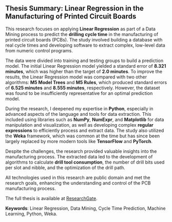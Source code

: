 ## Thesis Summary: Linear Regression in the Manufacturing of Printed Circuit Boards

This research focuses on applying **Linear Regression** as part of a Data Mining process to predict the **drilling cycle time** in the manufacturing of printed circuit boards (PCBs). The study involved building a database with real cycle times and developing software to extract complex, low-level data from numeric control programs.

The data were divided into training and testing groups to build a prediction model. The initial Linear Regression model yielded a standard error of **8.321 minutes**, which was higher than the target of **2.0 minutes**. To improve the results, the Linear Regression model was compared with two other algorithms: **M5 Model Trees** and **M5 Rules**, which produced standard errors of **6.525 minutes** and **8.555 minutes**, respectively. However, the dataset was found to be insufficiently representative for an optimal prediction model.

During the research, I deepened my expertise in **Python**, especially in advanced aspects of the language and tools for data extraction. This included using libraries such as **NumPy**, **NumExpr**, and **Matplotlib** for data manipulation and visualization, as well as developing complex **regular expressions** to efficiently process and extract data. The study also utilized the **Weka** framework, which was common at the time but has since been largely replaced by more modern tools like **TensorFlow** and **PyTorch**.

Despite the challenges, the research provided valuable insights into the manufacturing process. The extracted data led to the development of algorithms to calculate **drill tool consumption**, the number of drill bits used per slot and nibble, and the optimization of the drill path.

All technologies used in this research are public domain and met the research goals, enhancing the understanding and control of the PCB manufacturing process.

The full thesis is available at [ResearchGate](https://doi.org/10.13140/RG.2.2.11516.14728).

**Keywords**: Linear Regression, Data Mining, Cycle Time Prediction, Machine Learning, Python, Weka.
